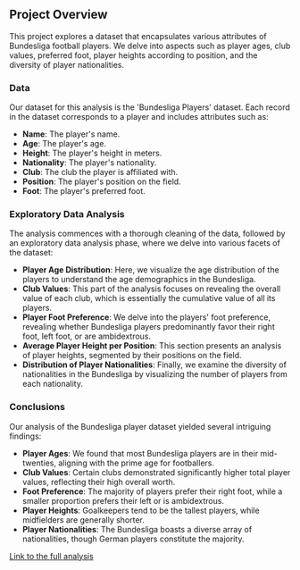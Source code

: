
## Project Overview

This project explores a dataset that encapsulates various attributes of Bundesliga football players. We delve into aspects such as player ages, club values, preferred foot, player heights according to position, and the diversity of player nationalities.

### Data

Our dataset for this analysis is the 'Bundesliga Players' dataset. Each record in the dataset corresponds to a player and includes attributes such as:

- **Name**: The player's name.
- **Age**: The player's age.
- **Height**: The player's height in meters.
- **Nationality**: The player's nationality.
- **Club**: The club the player is affiliated with.
- **Position**: The player's position on the field.
- **Foot**: The player's preferred foot.

### Exploratory Data Analysis

The analysis commences with a thorough cleaning of the data, followed by an exploratory data analysis phase, where we delve into various facets of the dataset:

- **Player Age Distribution**: Here, we visualize the age distribution of the players to understand the age demographics in the Bundesliga.
- **Club Values**: This part of the analysis focuses on revealing the overall value of each club, which is essentially the cumulative value of all its players.
- **Player Foot Preference**: We delve into the players' foot preference, revealing whether Bundesliga players predominantly favor their right foot, left foot, or are ambidextrous.
- **Average Player Height per Position**: This section presents an analysis of player heights, segmented by their positions on the field.
- **Distribution of Player Nationalities**: Finally, we examine the diversity of nationalities in the Bundesliga by visualizing the number of players from each nationality.

### Conclusions

Our analysis of the Bundesliga player dataset yielded several intriguing findings:

- **Player Ages**: We found that most Bundesliga players are in their mid-twenties, aligning with the prime age for footballers.
- **Club Values**: Certain clubs demonstrated significantly higher total player values, reflecting their high overall worth.
- **Foot Preference**: The majority of players prefer their right foot, while a smaller proportion prefers their left or is ambidextrous.
- **Player Heights**: Goalkeepers tend to be the tallest players, while midfielders are generally shorter.
- **Player Nationalities**: The Bundesliga boasts a diverse array of nationalities, though German players constitute the majority.

[Link to the full analysis](https://github.com/Smirkovic0/BundesligaPlayerAnalysis/blob/main/Bundesliga%20Player%20Analysis.ipynb)
